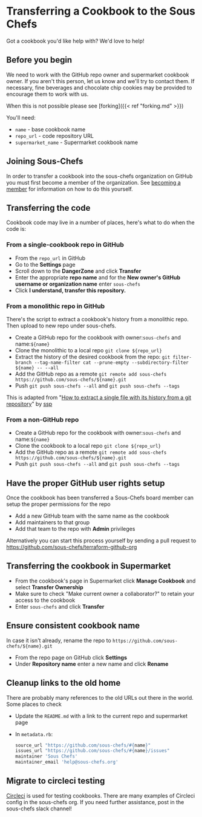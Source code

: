 # Transferring a Cookbook to the Sous Chefs

Got a cookbook you'd like help with? We'd love to help!

## Before you begin

We need to work with the GitHub repo owner and supermarket cookbook owner. If you aren't this person, let us know and we'll try to contact them. If necessary, fine beverages and chocolate chip cookies may be provided to encourage them to work with us.

When this is not possible please see [forking]({{< ref "forking.md" >}})

You'll need:

- `name` - base cookbook name
- `repo_url` - code repository URL
- `supermarket_name` - Supermarket cookbook name

## Joining Sous-Chefs

In order to transfer a cookbook into the sous-chefs organization on GitHub you must first become a member of the organization. See [becoming a member](/becoming-a-member/) for information on how to do this yourself.

## Transferring the code

Cookbook code may live in a number of places, here's what to do when the code is:

### From a single-cookbook repo in GitHub

- From the `repo_url` in GitHub
- Go to the **Settings** page
- Scroll down to the **DangerZone** and click **Transfer**
- Enter the appropriate **repo name** and for the **New owner's GitHub username or organization name** enter `sous-chefs`
- Click **I understand, transfer this repository.**

### From a monolithic repo in GitHub

There's the script to extract a cookbook's history from a monolithic repo. Then upload to new repo under sous-chefs.

- Create a GitHub repo for the cookbook with owner:`sous-chefs` and name:`${name}`
- Clone the monolithic to a local repo `git clone ${repo_url}`
- Extract the history of the desired cookbook from the repo: `git filter-branch --tag-name-filter cat --prune-empty --subdirectory-filter ${name} -- --all`
- Add the GitHub repo as a remote `git remote add sous-chefs https://github.com/sous-chefs/${name}.git`
- Push `git push sous-chefs --all` and `git push sous-chefs --tags`

This is adapted from "[How to extract a single file with its history from a git repository](https://gist.github.com/ssp/1663093)" by [ssp](https://github.com/ssp)

### From a non-GitHub repo

- Create a GitHub repo for the cookbook with owner:`sous-chefs` and name:`${name}`
- Clone the cookbook to a local repo `git clone ${repo_url}`
- Add the GitHub repo as a remote `git remote add sous-chefs https://github.com/sous-chefs/${name}.git`
- Push `git push sous-chefs --all` and `git push sous-chefs --tags`

## Have the proper GitHub user rights setup

Once the cookbook has been transferred a Sous-Chefs board member can setup the proper permissions for the repo

- Add a new GitHub team with the same name as the cookbook
- Add maintainers to that group
- Add that team to the repo with **Admin** privileges

Alternatively you can start this process yourself by sending a pull request to <https://github.com/sous-chefs/terraform-github-org>

## Transferring the cookbook in Supermarket

- From the cookbook's page in Supermarket click **Manage Cookbook** and select **Transfer Ownership**
- Make sure to check "Make current owner a collaborator?" to retain your access to the cookbook
- Enter `sous-chefs` and click **Transfer**

## Ensure consistent cookbook name

In case it isn't already, rename the repo to `https://github.com/sous-chefs/${name}.git`

- From the repo page on GitHub click **Settings**
- Under **Repository name** enter a new name and click **Rename**

## Cleanup links to the old home

There are probably many references to the old URLs out there in the world. Some places to check

- Update the `README.md` with a link to the current repo and supermarket page
- In `metadata.rb`:

    ```ruby
    source_url "https://github.com/sous-chefs/#{name}"
    issues_url "https://github.com/sous-chefs/#{name}/issues"
    maintainer 'Sous Chefs'
    maintainer_email 'help@sous-chefs.org'
    ```
## Migrate to circleci testing

[Circleci](https://circleci.com) is used for testing cookbooks. There are many examples of Circleci config in the sous-chefs org. If you need further assistance, post in the sous-chefs slack channel!



